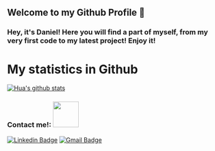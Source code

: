## Welcome to my Github Profile 👋
### Hey, it's Daniel! Here you will find a part of myself, from my very first code to my latest project! Enjoy it!





# My statistics in Github
[![Hua's github stats](https://github-readme-stats.vercel.app/api?username=Daniel-Corral&show_icons=true&theme=dark)](https://github.com/Daniel-Corral/github-readme-stats)


### Contact me!: <img src="https://www.animatedimages.org/data/media/325/animated-telephone-image-0081.gif" width="60px">

[![Linkedin Badge](https://img.shields.io/badge/-Daniel_Corral_Ruiz-blue?style=flat-square&logo=Linkedin&logoColor=white&link=https://www.linkedin.com/in/danielcorralruiz/)](https://www.linkedin.com/in/danielcorralruiz/)
[![Gmail Badge](https://img.shields.io/badge/-danicorral8@gmail.com-c14438?style=flat-square&logo=Gmail&logoColor=white&link=mailto:danicorral8@gmail.com)](mailto:'danicorral8@gmail.com')
